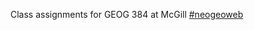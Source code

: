 Class assignments for GEOG 384 at McGill
<a href="https://twitter.com/hashtag/neogeoweb?src=hash">#neogeoweb</a>
